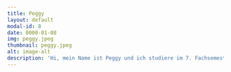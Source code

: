 ```yaml
---
title: Peggy
layout: default
modal-id: 8
date: 0000-01-08
img: peggy.jpeg
thumbnail: peggy.jpeg
alt: image-alt
description: 'Hi, mein Name ist Peggy und ich studiere im 7. Fachsemester Ingenieurswissenschaften an der TU Muenchen. Seit November 2017 bin ich Mitglied von Townbee. Was macht Townbee so besonders? Es ist eines der wenigen lokalen Projekten von Enactus Muenchen. Townbee bietet eine Loesung für zwei Problematiken, die auf der ersten Blick keinen Bezug zueinander haben: die Fluechtlingsproblematik und das Bienensterben. Und genau diese Kombination ist das was ich Townbee so besonders toll finde.'
---
```

